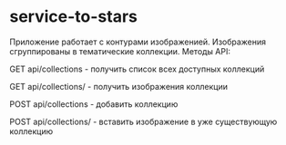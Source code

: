 service-to-stars
================

Приложение работает с контурами изображенией. Изображения сгруппированы в тематические коллекции. Методы API:

GET api/collections - получить список всех доступных коллекций     

GET api/collections/ - получить изображения коллекции

POST api/collections - добавить коллекцию    

POST api/collections/ - вставить изображение в уже существующую коллекцию
